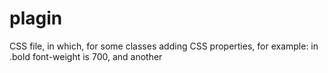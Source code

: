 # plagin
CSS file, in which, for some classes adding CSS properties, for example: in .bold font-weight is 700, and another
